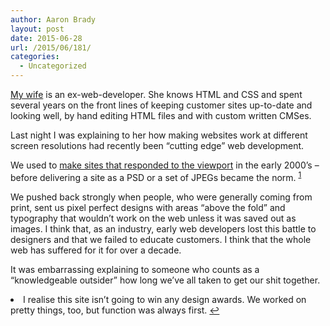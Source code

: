 ```yaml
---
author: Aaron Brady
layout: post
date: 2015-06-28
url: /2015/06/181/
categories:
  - Uncategorized
---
```

[My wife][1] is an ex-web-developer. She knows HTML and CSS and spent several years on the front lines of keeping customer sites up-to-date and looking well, by hand editing HTML files and with custom written CMSes.

Last night I was explaining to her how making websites work at different screen resolutions had recently been &#8220;cutting edge&#8221; web development.

We used to [make sites that responded to the viewport][2] in the early 2000&#8217;s &#8211; before delivering a site as a PSD or a set of JPEGs became the norm. <sup id="fnref-181-1"><a href="#fn-181-1" rel="footnote">1</a></sup>

We pushed back strongly when people, who were generally coming from print, sent us pixel perfect designs with areas &#8220;above the fold&#8221; and typography that wouldn&#8217;t work on the web unless it was saved out as images. I think that, as an industry, early web developers lost this battle to designers and that we failed to educate customers. I think that the whole web has suffered for it for over a decade.

It was embarrassing explaining to someone who counts as a &#8220;knowledgeable outsider&#8221; how long we&#8217;ve all taken to get our shit together.

<li id="fn-181-1">
  I realise this site isn&#8217;t going to win any design awards. We worked on pretty things, too, but function was always first.&#160;<a href="#fnref-181-1" rev="footnote">&#8617;</a> </fn></footnotes>

 [1]: https://twitter.com/knittage
 [2]: http://web.archive.org/web/20020608012024/http://crestnorth.com/Clients/Prodigy


